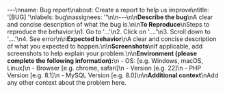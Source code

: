 ---\nname: Bug report\nabout: Create a report to help us improve\ntitle: '[BUG] '\nlabels: bug\nassignees: ''\n\n---\n\n**Describe the bug**\nA clear and concise description of what the bug is.\n\n**To Reproduce**\nSteps to reproduce the behavior:\n1. Go to '...'\n2. Click on '....'\n3. Scroll down to '....'\n4. See error\n\n**Expected behavior**\nA clear and concise description of what you expected to happen.\n\n**Screenshots**\nIf applicable, add screenshots to help explain your problem.\n\n**Environment (please complete the following information):**\n - OS: [e.g. Windows, macOS, Linux]\n - Browser [e.g. chrome, safari]\n - Version [e.g. 22]\n - PHP Version [e.g. 8.1]\n - MySQL Version [e.g. 8.0]\n\n**Additional context**\nAdd any other context about the problem here.